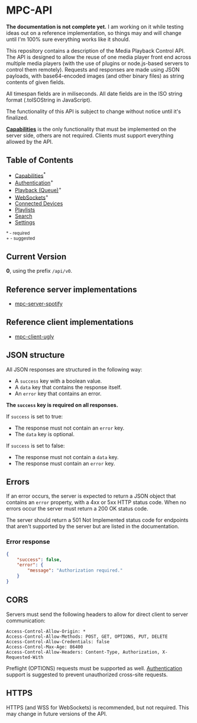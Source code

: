 # MPC-API

**The documentation is not complete yet.** I am working on it while testing ideas out on a reference implementation, so things may and will change until I'm 100% sure everything works like it should.

This repository contains a description of the Media Playback Control API. The API is designed to allow the reuse of one media player front end across multiple media players (with the use of plugins or node.js-based servers to control them remotely). Requests and responses are made using JSON payloads, with base64-encoded images (and other binary files) as string contents of given fields.

All timespan fields are in miliseconds. All date fields are in the ISO string format (.toISOString in JavaScript).

The functionality of this API is subject to change without notice until it's finalized.

[**Capabilities**](Capabilities) is the only functionality that must be implemented on the server side, others are not required. Clients must support everything allowed by the API.

## Table of Contents

- [Capabilities](Capabilities)<sup>*</sup>
- [Authentication](Authentication)<sup>+</sup>
- [Playback (Queue)](Playback)<sup>+</sup>
- [WebSockets](WebSockets)<sup>+</sup>
- [Connected Devices](Connected%20Devices)
- [Playlists](Playlists)
- [Search](Search)
- [Settings](Settings)

<sup>* - required</sup>  
<sup>+ - suggested</sup>

## Current Version

**0**, using the prefix `/api/v0`.

## Reference server implementations

* [mpc-server-spotify](https://github.com/mat-sz/mpc-server-spotify)

## Reference client implementations

* [mpc-client-ugly](https://github.com/mat-sz/mpc-client-ugly)

## JSON structure

All JSON responses are structured in the following way:

- A `success` key with a boolean value.
- A `data` key that contains the response itself.
- An `error` key that contains an error.

**The `success` key is required on all responses.**

If `success` is set to true:

* The response must not contain an `error` key.
* The `data` key is optional.

If `success` is set to false:
    
* The response must not contain a `data` key.
* The response must contain an `error` key.

## Errors

If an error occurs, the server is expected to return a JSON object that contains an `error` property, with a 4xx or 5xx HTTP status code. When no errors occur the server must return a 200 OK status code.

The server should return a 501 Not Implemented status code for endpoints that aren't supported by the server but are listed in the documentation.

### Error response

```json
{
    "success": false,
    "error": {
        "message": "Authorization required."
    }
}
```

## CORS

Servers must send the following headers to allow for direct client to server communication:

```
Access-Control-Allow-Origin: *
Access-Control-Allow-Methods: POST, GET, OPTIONS, PUT, DELETE
Access-Control-Allow-Credentials: false
Access-Control-Max-Age: 86400
Access-Control-Allow-Headers: Content-Type, Authorization, X-Requested-With
```

Preflight (OPTIONS) requests must be supported as well. [Authentication](Authentication) support is suggested to prevent unauthorized cross-site requests.

## HTTPS

HTTPS (and WSS for WebSockets) is recommended, but not required. This may change in future versions of the API.